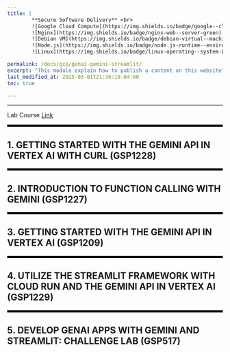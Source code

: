 ```yaml
---
title: | 
        **Secure Software Delivery** <br>
        ![Google Cloud Compute](https://img.shields.io/badge/google--cloud-compute--engine-blue)
        ![Nginx](https://img.shields.io/badge/nginx-web--server-green)
        ![Debian VM](https://img.shields.io/badge/debian-virtual--machine-red)
        ![Node.js](https://img.shields.io/badge/node.js-runtime--environment-brightgreen)
        ![Linux](https://img.shields.io/badge/linux-operating--system-black)

permalink: /docs/gcp/genai-gemini-streamlit/
excerpt: "This module explain how to publish a content on this website"
last_modified_at: 2025-03-01T21:36:18-04:00
toc: true

---
```


---

Lab Course [Link](https://www.cloudskillsboost.google/course_templates/978)

<hr style="height: 5px; background-color: black; border: none;">

## **1. GETTING STARTED WITH THE GEMINI API IN VERTEX AI WITH CURL (GSP1228)**

<hr style="height: 5px; background-color: black; border: none;">

## **2. INTRODUCTION TO FUNCTION CALLING WITH GEMINI (GSP1227)**

<hr style="height: 5px; background-color: black; border: none;">

## **3. GETTING STARTED WITH THE GEMINI API IN VERTEX AI (GSP1209)**

<hr style="height: 5px; background-color: black; border: none;">

## **4. UTILIZE THE STREAMLIT FRAMEWORK WITH CLOUD RUN AND THE GEMINI API IN VERTEX AI (GSP1229)**

<hr style="height: 5px; background-color: black; border: none;">

## **5. DEVELOP GENAI APPS WITH GEMINI AND STREAMLIT: CHALLENGE LAB (GSP517)**































<!-- Scroll to Top Button -->
<button onclick="scrollToTop()" id="scrollToTopBtn" title="Go to top">㐃</button>

<style>
  /* Style for the button */
  #scrollToTopBtn {
    display: none; /* Hidden by default */
    position: fixed; /* Fixed/sticky position */
    bottom: 20px; /* Place the button at the bottom of the page */
    right: 20px; /* Place the button 20px from the right */
    z-index: 99; /* Make sure it does not overlap */
    border: none; /* Remove borders */
    outline: none; /* Remove outline */
    background-color: #555; /* Set a background color */
    color: white; /* Text color */
    cursor: pointer; /* Add a mouse pointer on hover */
    padding: 20px; /* Some padding */
    border-radius: 20px; /* Rounded corners */
    font-size: 15px; /* Increase font size */
  }
  #scrollToTopBtn:hover {
    background-color: #111; /* Darker background on hover */
  }
</style>

<script defer>
  // Show the button when scrolling down
  window.onscroll = function() {
    let btn = document.getElementById("scrollToTopBtn");
    if (document.body.scrollTop > 20 || document.documentElement.scrollTop > 20) {
      btn.style.display = "block";
    } else {
      btn.style.display = "none";
    }
  };

  // Scroll to top function
  function scrollToTop() {
    window.scrollTo({ top: 0, behavior: 'smooth' });
  }
</script>